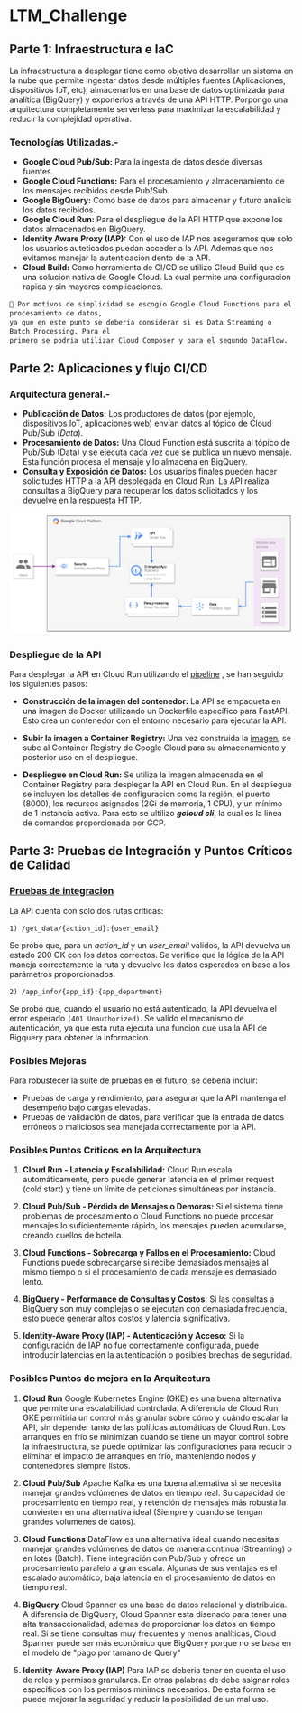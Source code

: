 # LTM_Challenge


## Parte 1: Infraestructura e IaC

La infraestructura a desplegar tiene como objetivo desarrollar un sistema en la nube que permite ingestar 
datos desde múltiples fuentes (Aplicaciones, dispositivos IoT, etc), almacenarlos en una base de 
datos optimizada para analítica (BigQuery) y exponerlos a través de una API HTTP. 
Porpongo una arquitectura completamente serverless para maximizar la escalabilidad y reducir 
la complejidad operativa.

### Tecnologías Utilizadas.- 

- **Google Cloud Pub/Sub:** Para la ingesta de datos desde diversas fuentes.
- **Google Cloud Functions:** Para el procesamiento y almacenamiento de los mensajes recibidos desde Pub/Sub.
- **Google BigQuery:** Como base de datos para almacenar y futuro analicis los datos recibidos.
- **Google Cloud Run:** Para el despliegue de la API HTTP que expone los datos almacenados en BigQuery.
- **Identity Aware Proxy (IAP):** Con el uso de IAP nos aseguramos que solo los usuarios auteticados puedan 
acceder a la API. Ademas que nos evitamos manejar la autenticacion dento de la API.
- **Cloud Build:** Como herramienta de CI/CD se utilizo Cloud Build que es una solucion nativa de Google Cloud. La cual 
permite una configuracion rapida y sin mayores complicaciones.

```
🔔 Por motivos de simplicidad se escogio Google Cloud Functions para el procesamiento de datos, 
ya que en este punto se deberia considerar si es Data Streaming o  Batch Processing. Para el 
primero se podria utilizar Cloud Composer y para el segundo DataFlow.
```


## Parte 2: Aplicaciones y flujo CI/CD

### Arquitectura general.-

- **Publicación de Datos:** Los productores de datos (por ejemplo, dispositivos IoT, aplicaciones web) envían datos 
al tópico de Cloud Pub/Sub (_Data_).
- **Procesamiento de Datos:** Una Cloud Function está suscrita al tópico de Pub/Sub (Data) y se ejecuta cada vez que 
se publica un nuevo mensaje. Esta función procesa el mensaje y lo almacena en BigQuery.
- **Consulta y Exposición de Datos:** Los usuarios finales pueden hacer solicitudes HTTP a la API 
desplegada en Cloud Run. La API realiza consultas a BigQuery para recuperar los datos solicitados y 
los devuelve en la respuesta HTTP.


![img.png](img.png)

### Despliegue de la API
Para desplegar la API en Cloud Run utilizando el [pipeline](./build/cloudbuild.yaml) , se han
seguido los siguientes pasos:

- **Construcción de la imagen del contenedor:**
La API se empaqueta en una imagen de Docker utilizando un Dockerfile específico para FastAPI.
Esto crea un contenedor con el entorno necesario para ejecutar la API.

- **Subir la imagen a Container Registry:**
Una vez construida la [imagen](./build/FastAPI.Dockerfile), se sube al Container Registry de Google Cloud para 
su almacenamiento y posterior uso en el despliegue. 

- **Despliegue en Cloud Run:**
Se utiliza la imagen almacenada en el Container Registry para desplegar la API en Cloud Run.
En el despliegue se incluyen los detalles de configuracion como la región, el puerto (8000), 
los recursos asignados (2Gi de memoria, 1 CPU), y un mínimo de 1 instancia activa. Para esto se 
ultilizo _**gcloud cli**_, la cual es la linea de comandos proporcionada por GCP.


## Parte 3: Pruebas de Integración y Puntos Críticos de Calidad

### [Pruebas de integracion](./api/tests/test_api.py)
La API cuenta con solo dos rutas críticas:
```shell
1) /get_data/{action_id}:{user_email}
```
Se probo que, para un _action_id_ y un _user_email_ validos, la API devuelva un estado 200 OK con los datos correctos.
Se verifico que la lógica de la API maneja correctamente la ruta y devuelve los datos esperados en base a los parámetros proporcionados.

```shell
2) /app_info/{app_id}:{app_department}
```
Se probó que, cuando el usuario no está autenticado, la API devuelva el error esperado `(401 Unauthorized)`.
Se valido el mecanismo de autenticación, ya que esta ruta ejecuta una funcion que usa la API de Bigquery para obtener la informacion.

### Posibles Mejoras
Para robustecer la suite de pruebas en el futuro, se deberia incluir:

- Pruebas de carga y rendimiento, para asegurar que la API mantenga el desempeño bajo cargas elevadas.
- Pruebas de validación de datos, para verificar que la entrada de datos erróneos o maliciosos sea manejada 
correctamente por la API.


### Posibles Puntos Críticos en la Arquitectura

1. **Cloud Run - Latencia y Escalabilidad:**
Cloud Run escala automáticamente, pero puede generar latencia en el primer request 
(cold start) y tiene un límite de peticiones simultáneas por instancia. 

2. **Cloud Pub/Sub - Pérdida de Mensajes o Demoras:**
Si el sistema tiene problemas de procesamiento o Cloud Functions no puede procesar mensajes lo suficientemente rápido, 
los mensajes pueden acumularse, creando cuellos de botella.

3. **Cloud Functions - Sobrecarga y Fallos en el Procesamiento:**
Cloud Functions puede sobrecargarse si recibe demasiados mensajes al mismo tiempo o si el procesamiento 
de cada mensaje es demasiado lento.

4. **BigQuery - Performance de Consultas y Costos:**
Si las consultas a BigQuery son muy complejas o se ejecutan con demasiada frecuencia, esto puede generar 
altos costos y latencia significativa.

5. **Identity-Aware Proxy (IAP) - Autenticación y Acceso:**
Si la configuración de IAP no fue correctamente configurada, puede introducir latencias en la autenticación o posibles 
brechas de seguridad.

### Posibles Puntos de mejora en la Arquitectura

1. **Cloud Run**
Google Kubernetes Engine (GKE) es una buena alternativa que permite una escalabilidad controlada. 
A diferencia de Cloud Run, GKE permitiria un control más granular sobre cómo y cuándo escalar la API, 
sin depender tanto de las políticas automáticas de Cloud Run.
Los arranques en frío se minimizan cuando se tiene un mayor control sobre la infraestructura, se puede optimizar 
las configuraciones para reducir o eliminar el impacto de arranques en frío, manteniendo nodos y contenedores siempre listos.

2. **Cloud Pub/Sub**
Apache Kafka es una buena alternativa si se necesita manejar grandes volúmenes de datos en tiempo real. Su capacidad 
de procesamiento en tiempo real, y retención de mensajes más robusta la convierten en una alternativa ideal (Siempre 
y cuando se tengan grandes volumenes de datos).

3. **Cloud Functions**
DataFlow es una alternativa ideal cuando necesitas manejar grandes volúmenes de datos de manera continua (Streaming) o 
en lotes (Batch). Tiene integración con Pub/Sub y ofrece un procesamiento paralelo a gran escala.
Algunas de sus ventajas es el escalado automático, baja latencia en el procesamiento de datos en 
tiempo real.

4. **BigQuery**
Cloud Spanner es una base de datos relacional y distribuida. A diferencia de BigQuery, Cloud Spanner esta disenado para
tener una alta transaccionalidad, ademas de proporcionar los datos en tiempo real.
Si se tiene consultas muy frecuentes y menos analíticas, Cloud Spanner puede ser más económico que BigQuery 
porque no se basa en el modelo de "pago por tamano de Query"

5. **Identity-Aware Proxy (IAP)**
Para IAP se deberia tener en cuenta el uso de roles y permisos granulares. En otras palabras de debe asignar 
roles específicos con los permisos mínimos necesarios. De esta forma se puede mejorar la seguridad y reducir 
la posibilidad de un mal uso.

###